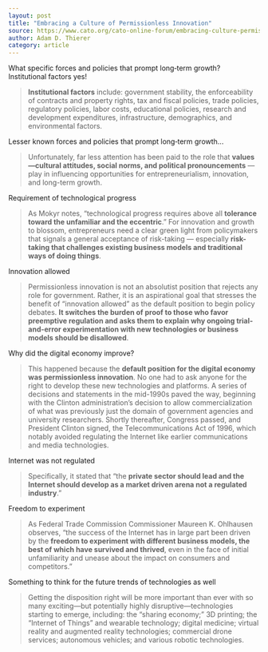 ```yaml
---
layout: post
title: "Embracing a Culture of Permissionless Innovation"
source: https://www.cato.org/cato-online-forum/embracing-culture-permissionless-innovation
author: Adam D. Thierer
category: article
---
```


What specific forces and policies that prompt long‐​term growth? Institutional factors yes!

> **Institutional factors** include: government stability, the enforceability of contracts and property rights, tax and fiscal policies, trade policies, regulatory policies, labor costs, educational policies, research and development expenditures, infrastructure, demographics, and environmental factors.

Lesser known forces and policies that prompt long‐​term growth...

> Unfortunately, far less attention has been paid to the role that **values—cultural attitudes, social norms, and political pronouncements** — play in influencing opportunities for entrepreneurialism, innovation, and long-term growth.

Requirement of technological progress

> As Mokyr notes, “technological progress requires above all **tolerance toward the unfamiliar and the eccentric**.” For innovation and growth to blossom, entrepreneurs need a clear green light from policymakers that signals a general acceptance of risk-taking — especially **risk-taking that challenges existing business models and traditional ways of doing things**.

Innovation allowed

> Permissionless innovation is not an absolutist position that rejects any role for government. Rather, it is an aspirational goal that stresses the benefit of “innovation allowed” as the default position to begin policy debates. **It switches the burden of proof to those who favor preemptive regulation and asks them to explain why ongoing trial-and-error experimentation with new technologies or business models should be disallowed**.

Why did the digital economy improve?

> This happened because the **default position for the digital economy was permissionless innovation**. No one had to ask anyone for the right to develop these new technologies and platforms. A series of decisions and statements in the mid-1990s paved the way, beginning with the Clinton administration’s decision to allow commercialization of what was previously just the domain of government agencies and university researchers. Shortly thereafter, Congress passed, and President Clinton signed, the Telecommunications Act of 1996, which notably avoided regulating the Internet like earlier communications and media technologies.

Internet was not regulated

> Specifically, it stated that “the **private sector should lead and the Internet should develop as a market driven arena not a regulated industry**.”

Freedom to experiment

> As Federal Trade Commission Commissioner Maureen K. Ohlhausen observes, “the success of the Internet has in large part been driven by the **freedom to experiment with different business models, the best of which have survived and thrived**, even in the face of initial unfamiliarity and unease about the impact on consumers and competitors.”

Something to think for the future trends of technologies as well

> Getting the disposition right will be more important than ever with so many exciting—but potentially highly disruptive—technologies starting to emerge, including: the “sharing economy;” 3D printing; the “Internet of Things” and wearable technology; digital medicine; virtual reality and augmented reality technologies; commercial drone services; autonomous vehicles; and various robotic technologies.
